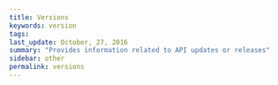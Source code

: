 ```yaml
---
title: Versions
keywords: version
tags:
last_update: October, 27, 2016
summary: "Provides information related to API updates or releases"
sidebar: other
permalink: versions
---
```

